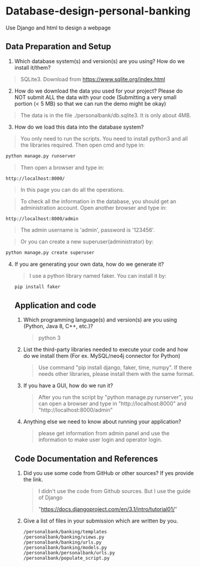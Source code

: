 # Database-design-personal-banking
Use Django and html to design a webpage



## Data Preparation and Setup

1. Which database system(s) and version(s) are you using? How do we install it/them?

> SQLite3.  Download from https://www.sqlite.org/index.html

2. How do we download the data you used for your project? Please do NOT submit ALL the data with your code (Submitting a very small portion (< 5 MB) so that we can run the demo might be okay)

> The data is in the file ./personalbank/db.sqlite3. It is only about 4MB.

3. How do we load this data into the database system? 

> You only need to run the scripts. You need to install python3 and all the libraries required. Then open cmd and type in:

```python
python manage.py runserver
```

> Then open a browser and type in:

```
http://localhost:8000/
```

> In this page you can do all the operations.

> To check all the information in the database, you should get an administration account. Open another browser and type in:

```
http://localhost:8000/admin
```

> The admin username is 'admin', password is '123456'.

> Or you can create a new superuser(administrator) by:

```python
python manage.py create superuser
```

4. If you are generating your own data, how do we generate it? 

   > I use a python library named faker. You can install it by:

   ```python
   pip install faker
   ```

   

   ## Application and code

   1. Which programming language(s) and version(s) are you using (Python, Java 8, C++, etc.)?

      > python 3

   2. List the third-party libraries needed to execute your code and how do we install them (For ex. MySQL/neo4j connector for Python)

      > Use command "pip install django, faker, time, numpy". If there needs other libraries, please install them with the same format.  

   3. If you have a GUI, how do we run it?

      > After you run the script by "python manage.py runserver", you can open a browser and type in "http://localhost:8000" and "http://localhost:8000/admin"

   4. Anything else we need to know about running your application?

      > please get information from admin panel and use the information to make user login and operator login.

   ## Code Documentation and References

   1. Did you use some code from GitHub or other sources? If yes provide the link.

      > I didn't use the code from Github sources. But I use the guide of Django
      >
      > "https://docs.djangoproject.com/en/3.1/intro/tutorial01/"

      

   2. Give a list of files in your submission which are written by you.

      ```
      /personalbank/banking/templates
      /personalbank/banking/views.py
      /personalbank/banking/urls.py
      /personalbank/banking/models.py
      /personalbank/personalbank/urls.py
      /personalbank/populate_script.py
      ```

      